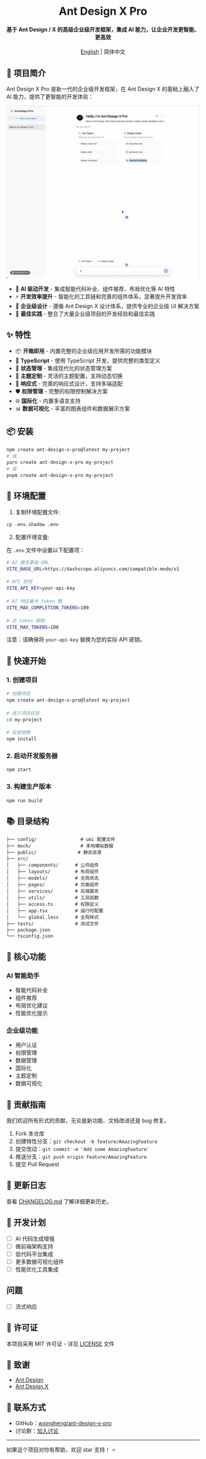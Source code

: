 <div align="center">

# Ant Design X Pro

<h4>基于 Ant Design / X 的高级企业级开发框架，集成 AI 能力，让企业开发更智能、更高效</h4>

[English](./README_EN.md) | 简体中文

</div>

## 🎯 项目简介

Ant Design X Pro 是新一代的企业级开发框架，在 Ant Design X 的基础上融入了 AI 能力，提供了更智能的开发体验：


![2025-02-28 18.47.43](./screenshot/2025-02-28-18.47.43.gif)

- 🤖 **AI 驱动开发** - 集成智能代码补全、组件推荐、布局优化等 AI 特性
- ⚡️ **开发效率提升** - 智能化的工具链和完善的组件体系，显著提升开发效率
- 🎨 **企业级设计** - 遵循 Ant Design X 设计体系，提供专业的企业级 UI 解决方案
- 🌟 **最佳实践** - 整合了大量企业级项目的开发经验和最佳实践

## ✨ 特性

- 📦 **开箱即用** - 内置完整的企业级应用开发所需的功能模块
- 🎯 **TypeScript** - 使用 TypeScript 开发，提供完整的类型定义
- 🔄 **状态管理** - 集成现代化的状态管理方案
- 🎨 **主题定制** - 灵活的主题配置，支持动态切换
- 📱 **响应式** - 完善的响应式设计，支持多端适配
- 🛡 **权限管理** - 完整的权限控制解决方案
- 🌐 **国际化** - 内置多语言支持
- 📊 **数据可视化** - 丰富的图表组件和数据展示方案

## 📦 安装

```bash
npm create ant-design-x-pro@latest my-project
# 或
yarn create ant-design-x-pro my-project
# 或
pnpm create ant-design-x-pro my-project
```

## 🔧 环境配置

1. 复制环境配置文件:
```bash
cp .env.shadow .env
```

2. 配置环境变量:

在 `.env` 文件中设置以下配置项：

```bash
# AI 服务基础 URL
VITE_BASE_URL=https://dashscope.aliyuncs.com/compatible-mode/v1

# API 密钥
VITE_API_KEY=your-api-key

# AI 响应最大 token 数
VITE_MAX_COMPLETION_TOKENS=100

# 总 token 限制
VITE_MAX_TOKENS=100
```

注意：请确保将 `your-api-key` 替换为您的实际 API 密钥。

## 🚀 快速开始

### 1. 创建项目

```bash
# 创建项目
npm create ant-design-x-pro@latest my-project

# 进入项目目录
cd my-project

# 安装依赖
npm install
```

### 2. 启动开发服务器

```bash
npm start
```

### 3. 构建生产版本

```bash
npm run build
```

## 📚 目录结构

```
├── config/                # umi 配置文件
├── mock/                  # 本地模拟数据
├── public/               # 静态资源
├── src/
│   ├── components/      # 公共组件
│   ├── layouts/         # 布局组件
│   ├── models/          # 全局状态
│   ├── pages/           # 页面组件
│   ├── services/        # 后端服务
│   ├── utils/           # 工具函数
│   ├── access.ts        # 权限定义
│   ├── app.tsx          # 运行时配置
│   └── global.less      # 全局样式
├── tests/               # 测试文件
├── package.json
└── tsconfig.json
```

## 🎯 核心功能

### AI 智能助手

- 智能代码补全
- 组件推荐
- 布局优化建议
- 性能优化提示

### 企业级功能

- 用户认证
- 权限管理
- 数据管理
- 国际化
- 主题定制
- 数据可视化

## 🤝 贡献指南

我们欢迎所有形式的贡献，无论是新功能、文档改进还是 bug 修复。

1. Fork 本仓库
2. 创建特性分支：`git checkout -b feature/AmazingFeature`
3. 提交改动：`git commit -m 'Add some AmazingFeature'`
4. 推送分支：`git push origin feature/AmazingFeature`
5. 提交 Pull Request

## 📝 更新日志

查看 [CHANGELOG.md](./CHANGELOG.md) 了解详细更新历史。

## 🎯 开发计划

- [ ] AI 代码生成增强
- [ ] 微前端架构支持
- [ ] 低代码平台集成
- [ ] 更多数据可视化组件
- [ ] 性能优化工具集成

## 问题

- [ ] 流式响应

## 📄 许可证

本项目采用 MIT 许可证 - 详见 [LICENSE](LICENSE) 文件

## 🙏 致谢

- [Ant Design](https://ant.design)
- [Ant Design X](https://x.ant.design)

## 📮 联系方式

- GitHub：[wxingheng/ant-design-x-pro](https://github.com/wxingheng/ant-design-x-pro)
- 讨论群：[加入讨论](https://github.com/wxingheng/ant-design-x-pro/discussions)

---

如果这个项目对你有帮助，欢迎 star 支持！ ⭐️
